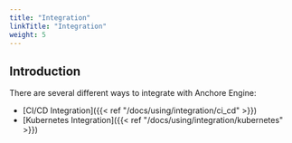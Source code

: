 ```yaml
---
title: "Integration"
linkTitle: "Integration"
weight: 5
---
```


## Introduction

There are several different ways to integrate with Anchore Engine: 

- [CI/CD Integration]({{< ref "/docs/using/integration/ci_cd" >}})
- [Kubernetes Integration]({{< ref "/docs/using/integration/kubernetes" >}})